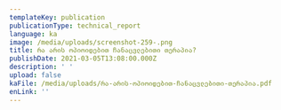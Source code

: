 ```yaml
---
templateKey: publication
publicationType: technical_report
language: ka
image: /media/uploads/screenshot-259-.png
title: რა არის ოპიოიდებით ჩანაცვლებითი თერაპია?
publishDate: 2021-03-05T13:08:00.000Z
description: ' '
upload: false
kaFile: /media/uploads/რა-არის-ოპიოიდებით-ჩანაცვლებითი-თერაპია.pdf
enLink: ''
---
```


